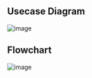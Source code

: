 ## Usecase Diagram

![image](https://user-images.githubusercontent.com/46954351/157822486-dcb2c7f4-cab8-4719-8364-e20b3ce4b4d4.png)

## Flowchart
![image](https://user-images.githubusercontent.com/46954351/157822868-66c2d48f-1f7f-41a1-ad91-42a663e71630.png)
